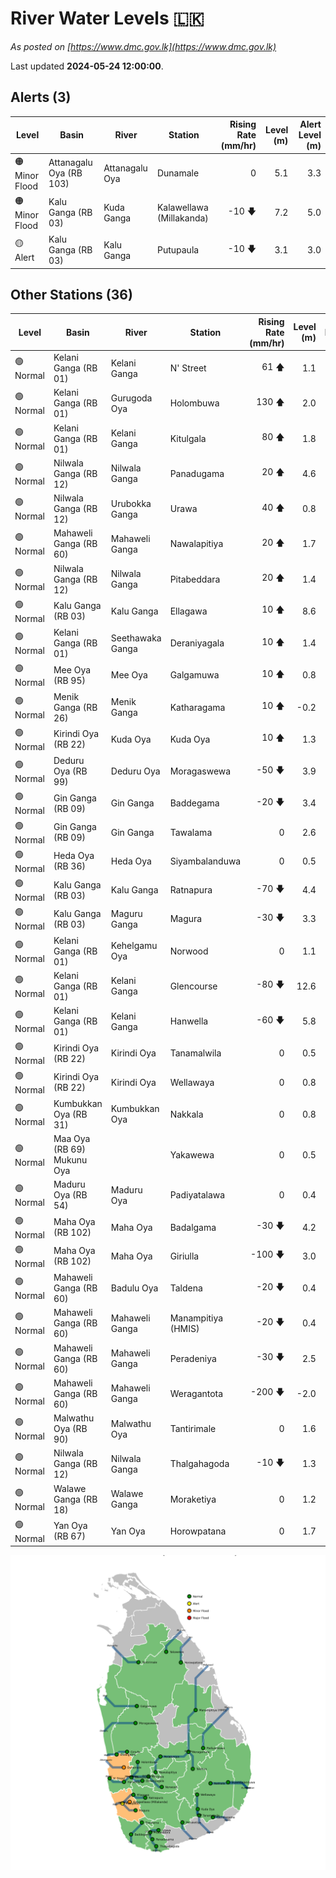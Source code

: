 # River Water Levels :sri_lanka:

*As posted on [https://www.dmc.gov.lk](https://www.dmc.gov.lk)*

Last updated **2024-05-24 12:00:00**.

## Alerts (3)

| Level | Basin | River | Station | Rising Rate (mm/hr) | Level (m) | Alert Level (m) |
|---|---|---|---|--: |--:|--:|
| 🟠 Minor Flood | Attanagalu Oya (RB 103) | Attanagalu Oya | Dunamale | 0  | 5.1 | 3.3 |
| 🟠 Minor Flood | Kalu Ganga (RB 03) | Kuda Ganga | Kalawellawa (Millakanda) | -10 🡇 | 7.2 | 5.0 |
| 🟡 Alert | Kalu Ganga (RB 03) | Kalu Ganga | Putupaula | -10 🡇 | 3.1 | 3.0 |

## Other Stations (36)

| Level | Basin | River | Station | Rising Rate (mm/hr) | Level (m) | Alert Level (m) | Time to Alert |
|---|---|---|---|--: |--:|--:|---|
| 🟢 Normal | Kelani Ganga (RB 01) | Kelani Ganga | N' Street | 61 🡅 | 1.1 | 1.2 | 1.5 ⏳ |
| 🟢 Normal | Kelani Ganga (RB 01) | Gurugoda Oya | Holombuwa | 130 🡅 | 2.0 | 3.0 | 7.8 ⏳ |
| 🟢 Normal | Kelani Ganga (RB 01) | Kelani Ganga | Kitulgala | 80 🡅 | 1.8 | 3.0 | 15.2 ⏳ |
| 🟢 Normal | Nilwala Ganga (RB 12) | Nilwala Ganga | Panadugama | 20 🡅 | 4.6 | 5.0 | 18.0 ⏳ |
| 🟢 Normal | Nilwala Ganga (RB 12) | Urubokka Ganga | Urawa | 40 🡅 | 0.8 | 2.5 | 42.0 ⏳ |
| 🟢 Normal | Mahaweli Ganga (RB 60) | Mahaweli Ganga | Nawalapitiya | 20 🡅 | 1.7 | 3.5 | 89.0 ⏳ |
| 🟢 Normal | Nilwala Ganga (RB 12) | Nilwala Ganga | Pitabeddara | 20 🡅 | 1.4 | 4.0 | 130.0 ⏳ |
| 🟢 Normal | Kalu Ganga (RB 03) | Kalu Ganga | Ellagawa | 10 🡅 | 8.6 | 10.0 | 137.0 ⏳ |
| 🟢 Normal | Kelani Ganga (RB 01) | Seethawaka Ganga | Deraniyagala | 10 🡅 | 1.4 | 4.8 | 342.0 ⏳ |
| 🟢 Normal | Mee Oya (RB 95) | Mee Oya | Galgamuwa | 10 🡅 | 0.8 | 4.8 | 406.0 ⏳ |
| 🟢 Normal | Menik Ganga (RB 26) | Menik Ganga | Katharagama | 10 🡅 | -0.2 | 4.0 | 421.0 ⏳ |
| 🟢 Normal | Kirindi Oya (RB 22) | Kuda Oya | Kuda Oya | 10 🡅 | 1.3 | 6.9 | 557.0 ⏳ |
| 🟢 Normal | Deduru Oya (RB 99) | Deduru Oya | Moragaswewa | -50 🡇 | 3.9 | 4.8 | 🟢 |
| 🟢 Normal | Gin Ganga (RB 09) | Gin Ganga | Baddegama | -20 🡇 | 3.4 | 3.5 | 🟢 |
| 🟢 Normal | Gin Ganga (RB 09) | Gin Ganga | Tawalama | 0  | 2.6 | 4.0 | 🟢 |
| 🟢 Normal | Heda Oya (RB 36) | Heda Oya | Siyambalanduwa | 0  | 0.5 | 4.5 | 🟢 |
| 🟢 Normal | Kalu Ganga (RB 03) | Kalu Ganga | Ratnapura | -70 🡇 | 4.4 | 5.2 | 🟢 |
| 🟢 Normal | Kalu Ganga (RB 03) | Maguru Ganga | Magura | -30 🡇 | 3.3 | 4.0 | 🟢 |
| 🟢 Normal | Kelani Ganga (RB 01) | Kehelgamu Oya | Norwood | 0  | 1.1 | 1.5 | 🟢 |
| 🟢 Normal | Kelani Ganga (RB 01) | Kelani Ganga | Glencourse | -80 🡇 | 12.6 | 15.0 | 🟢 |
| 🟢 Normal | Kelani Ganga (RB 01) | Kelani Ganga | Hanwella | -60 🡇 | 5.8 | 7.0 | 🟢 |
| 🟢 Normal | Kirindi Oya (RB 22) | Kirindi Oya | Tanamalwila | 0  | 0.5 | 4.0 | 🟢 |
| 🟢 Normal | Kirindi Oya (RB 22) | Kirindi Oya | Wellawaya | 0  | 0.8 | 4.4 | 🟢 |
| 🟢 Normal | Kumbukkan Oya (RB 31) | Kumbukkan Oya | Nakkala | 0  | 0.8 | 5.0 | 🟢 |
| 🟢 Normal | Maa Oya (RB 69) Mukunu Oya |  | Yakawewa | 0  | 0.5 | 4.0 | 🟢 |
| 🟢 Normal | Maduru Oya (RB 54) | Maduru Oya | Padiyatalawa | 0  | 0.4 | 4.0 | 🟢 |
| 🟢 Normal | Maha Oya (RB 102) | Maha Oya | Badalgama | -30 🡇 | 4.2 | 5.0 | 🟢 |
| 🟢 Normal | Maha Oya (RB 102) | Maha Oya | Giriulla | -100 🡇 | 3.0 | 5.5 | 🟢 |
| 🟢 Normal | Mahaweli Ganga (RB 60) | Badulu Oya | Taldena | -20 🡇 | 0.4 | 3.0 | 🟢 |
| 🟢 Normal | Mahaweli Ganga (RB 60) | Mahaweli Ganga | Manampitiya (HMIS) | -20 🡇 | 0.4 | 3.0 | 🟢 |
| 🟢 Normal | Mahaweli Ganga (RB 60) | Mahaweli Ganga | Peradeniya | -30 🡇 | 2.5 | 5.0 | 🟢 |
| 🟢 Normal | Mahaweli Ganga (RB 60) | Mahaweli Ganga | Weragantota | -200 🡇 | -2.0 | 5.0 | 🟢 |
| 🟢 Normal | Malwathu Oya (RB 90) | Malwathu Oya | Tantirimale | 0  | 1.6 | 5.0 | 🟢 |
| 🟢 Normal | Nilwala Ganga (RB 12) | Nilwala Ganga | Thalgahagoda | -10 🡇 | 1.3 | 1.4 | 🟢 |
| 🟢 Normal | Walawe Ganga (RB 18) | Walawe Ganga | Moraketiya | 0  | 1.2 | 3.0 | 🟢 |
| 🟢 Normal | Yan Oya (RB 67) | Yan Oya | Horowpatana | 0  | 1.7 | 6.0 | 🟢 |


<div id="river-water-level-map">

![River Water Level Map](images/river-water-level-map.png)

</div>